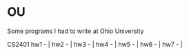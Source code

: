 # OU
Some programs I had to write at Ohio University

CS2401
hw1 - |
hw2 - |
hw3 - |
hw4 - |
hw5 - |
hw6 - |
hw7 - |
